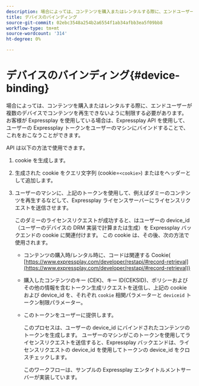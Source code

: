 ```yaml
---
description: 場合によっては、コンテンツを購入またはレンタルする際に、エンドユーザーが複数のデバイスでコンテンツを再生できないように制限する必要があります。 お客様が Expressplay を使用している場合は、Expressplay API を使用して、ユーザーの Expressplay トークンをユーザーのマシンにバインドすることで、これをおこなうことができます。
title: デバイスのバインディング
source-git-commit: 02ebc3548a254b2a6554f1ab34afbb3ea5f09bb8
workflow-type: tm+mt
source-wordcount: '314'
ht-degree: 0%

---
```


# デバイスのバインディング{#device-binding}

場合によっては、コンテンツを購入またはレンタルする際に、エンドユーザーが複数のデバイスでコンテンツを再生できないように制限する必要があります。 お客様が Expressplay を使用している場合は、Expressplay API を使用して、ユーザーの Expressplay トークンをユーザーのマシンにバインドすることで、これをおこなうことができます。

API は以下の方法で使用できます。

1. cookie を生成します。
1. 生成された cookie をクエリ文字列 (cookie=`<cookie>`) またはをヘッダーとして追加します。
1. ユーザーのマシンに、上記のトークンを使用して、例えばダミーのコンテンツを再生するなどして、Expressplay ライセンスサーバーにライセンスリクエストを送信させます。

   このダミーのライセンスリクエストが成功すると、はユーザーの device_id（ユーザーのデバイスの DRM 実装で計算または生成）を Expressplay バックエンドの cookie に関連付けます。 この cookie は、その後、次の方法で使用されます。

   * コンテンツの購入時/レンタル時に、コードは関連する Cookie( [https://www.expressplay.com/developer/restapi/#record-retrieval](https://www.expressplay.com/developer/restapi/#record-retrieval))
   * 購入したコンテンツのキー (CEK)、キー ID(CEKSID)、ポリシーおよびその他の情報を含むトークン生成リクエストを送信し、上記の cookie および device_id を、それぞれ `cookie` 相関パラメーターと `deviceid` トークン制限パラメーター。

   * このトークンをユーザーに提供します。

     このプロセスは、ユーザーの device_id にバインドされたコンテンツのトークンを生成します。 ユーザーのマシンがこのトークンを使用してライセンスリクエストを送信すると、Expressplay バックエンドは、ライセンスリクエストの device_id を使用してトークンの device_id をクロスチェックします。

     このワークフローは、サンプルの Expressplay エンタイトルメントサーバーが実装しています。
